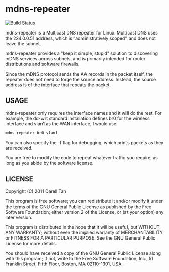 mdns-repeater
==============

[![Build Status](https://travis-ci.org/lucasec/mdns-repeater.svg?branch=master)](https://travis-ci.org/lucasec/mdns-repeater)

mdns-repeater is a Multicast DNS repeater for Linux. Multicast DNS uses the 224.0.0.51 address, which is "administratively scoped" and does not leave the subnet.

mdns-repeater provides a "keep it simple, stupid" solution to discovering mDNS services across subnets, and is primarily intended for router distributions and software firewalls.

Since the mDNS protocol sends the AA records in the packet itself, the repeater does not need to forge the source address. Instead, the source address is of the interface that repeats the packet.


USAGE
-----
mdns-repeater only requires the interface names and it will do the rest.
For example, the dd-wrt standard installation defines br0 for the wireless interface and vlan1 as the WAN interface, I would use:

    mdns-repeater br0 vlan1

You can also specify the -f flag for debugging, which prints packets as they are received.

You are free to modify the code to repeat whatever traffic you require, as long as you abide by the software license.


LICENSE
--------
Copyright (C) 2011 Darell Tan

This program is free software; you can redistribute it and/or
modify it under the terms of the GNU General Public License
as published by the Free Software Foundation; either version 2
of the License, or (at your option) any later version.

This program is distributed in the hope that it will be useful,
but WITHOUT ANY WARRANTY; without even the implied warranty of
MERCHANTABILITY or FITNESS FOR A PARTICULAR PURPOSE.  See the
GNU General Public License for more details.

You should have received a copy of the GNU General Public License
along with this program; if not, write to the Free Software
Foundation, Inc., 51 Franklin Street, Fifth Floor, Boston, MA  02110-1301, USA.


